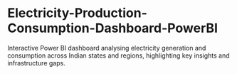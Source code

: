 # Electricity-Production-Consumption-Dashboard-PowerBI
Interactive Power BI dashboard analysing electricity generation and consumption across Indian states and regions, highlighting key insights and infrastructure gaps.

